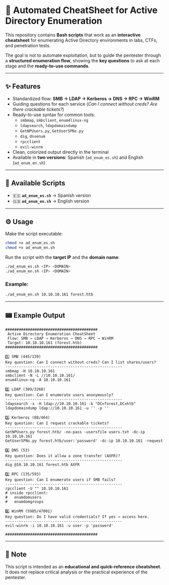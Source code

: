 # 🏁 Automated CheatSheet for Active Directory Enumeration

This repository contains **Bash scripts** that work as an **interactive cheatsheet** for enumerating Active Directory environments in labs, CTFs, and penetration tests.

The goal is not to automate exploitation, but to guide the pentester through a **structured enumeration flow**, showing the **key questions** to ask at each stage and the **ready-to-use commands**.

---

## ✨ Features

- Standardized flow: **SMB → LDAP → Kerberos → DNS → RPC → WinRM**  
- Guiding questions for each service (*Can I connect without creds? Are there crackable tickets?*)  
- Ready-to-use syntax for common tools:  
  - `smbmap`, `smbclient`, `enum4linux-ng`  
  - `ldapsearch`, `ldapdomaindump`  
  - `GetNPUsers.py`, `GetUserSPNs.py`  
  - `dig`, `dnsenum`  
  - `rpcclient`  
  - `evil-winrm`  
- Clean, colorized output directly in the terminal  
- Available in **two versions**: Spanish (`ad_enum_es.sh`) and English (`ad_enum_en.sh`)  

---

## 📂 Available Scripts

- 🇪🇸 **`ad_enum_es.sh`** → Spanish version  
- 🇬🇧 **`ad_enum_en.sh`** → English version  

---

## ⚙️ Usage

Make the script executable:  

```bash
chmod +x ad_enum_es.sh
chmod +x ad_enum_en.sh
```

Run the script with the **target IP** and the **domain name**:  

```bash
./ad_enum_es.sh <IP> <DOMAIN>
./ad_enum_en.sh <IP> <DOMAIN>
```

### Example:

```bash
./ad_enum_en.sh 10.10.10.161 forest.htb
```

---

## 📟 Example Output

```text
#########################################
 Active Directory Enumeration CheatSheet
 Flow: SMB → LDAP → Kerberos → DNS → RPC → WinRM
 Target: 10.10.10.161 (forest.htb)
#########################################

1️⃣ SMB (445/139)
Key question: Can I connect without creds? Can I list shares/users?
----------------------------------------------------
smbmap -H 10.10.10.161
smbclient -N -L //10.10.10.161/
enum4linux-ng -A 10.10.10.161

2️⃣ LDAP (389/3268)
Key question: Can I enumerate users anonymously?
----------------------------------------------------
ldapsearch -x -H ldap://10.10.10.161 -b "DC=forest,DC=htb"
ldapdomaindump ldap://10.10.10.161 -u '' -p ''

3️⃣ Kerberos (88/464)
Key question: Can I request crackable tickets?
----------------------------------------------------
GetNPUsers.py forest.htb/ -no-pass -usersfile users.txt -dc-ip 10.10.10.161
GetUserSPNs.py forest.htb/user:'password' -dc-ip 10.10.10.161 -request

4️⃣ DNS (53)
Key question: Does it allow a zone transfer (AXFR)?
----------------------------------------------------
dig @10.10.10.161 forest.htb AXFR

5️⃣ RPC (135/593)
Key question: Can I enumerate users if SMB fails?
----------------------------------------------------
rpcclient -U "" 10.10.10.161
# inside rpcclient:
#   enumdomusers
#   enumdomgroups

6️⃣ WinRM (5985/47001)
Key question: Do I have valid credentials? If yes → access here.
----------------------------------------------------
evil-winrm -i 10.10.10.161 -u user -p 'password'

#########################################
```

---

## 📌 Note

This script is intended as an **educational and quick-reference cheatsheet**.  
It does not replace critical analysis or the practical experience of the pentester.  
